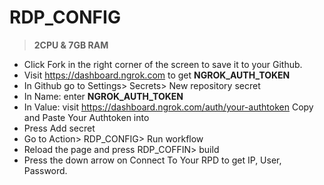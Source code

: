 # RDP_CONFIG
> **2CPU & 7GB RAM**

* Click Fork in the right corner of the screen to save it to your Github.
* Visit https://dashboard.ngrok.com to get **NGROK_AUTH_TOKEN**
* In Github go to Settings> Secrets> New repository secret
* In Name: enter **NGROK_AUTH_TOKEN**
* In Value: visit https://dashboard.ngrok.com/auth/your-authtoken Copy and Paste Your Authtoken into
* Press Add secret
* Go to Action> RDP_CONFIG> Run workflow
* Reload the page and press RDP_COFFIN> build
* Press the down arrow on Connect To Your RPD to get IP, User, Password.
